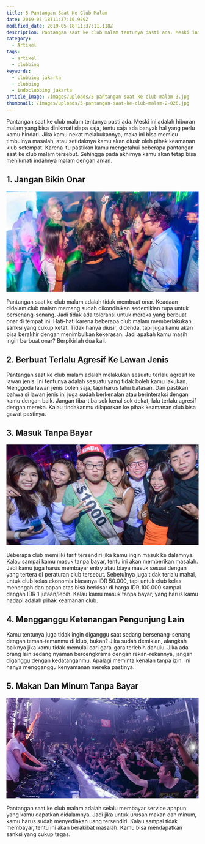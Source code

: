 ```yaml
---
title: 5 Pantangan Saat Ke Club Malam
date: 2019-05-18T11:37:10.979Z
modified_date: 2019-05-18T11:37:11.118Z
description: Pantangan saat ke club malam tentunya pasti ada. Meski ini adalah hiburan malam yang bisa dinikmati siapa saja ...
category:
  - Artikel
tags:
  - artikel
  - clubbing
keywords:
  - clubbing jakarta
  - clubbing
  - indoclubbing jakarta
article_image: /images/uploads/5-pantangan-saat-ke-club-malam-3.jpg
thumbnail: /images/uploads/5-pantangan-saat-ke-club-malam-2-026.jpg
---
```

Pantangan saat ke club malam tentunya pasti ada. Meski ini adalah hiburan malam yang bisa dinikmati siapa saja, tentu saja ada banyak hal yang perlu kamu hindari. Jika kamu nekat melakukannya, maka ini bisa memicu timbulnya masalah, atau setidaknya kamu akan diusir oleh pihak keamanan klub setempat. Karena itu pastikan kamu mengetahui beberapa pantangan saat ke club malam tersebut. Sehingga pada akhirnya kamu akan tetap bisa menikmati indahnya malam dengan aman.



## 1. Jangan Bikin Onar

![5 Pantangan Saat Ke Club Malam](/images/uploads/5-pantangan-saat-ke-club-malam-3.jpg)

Pantangan saat ke club malam adalah tidak membuat onar. Keadaan didalam club malam memang sudah dikondisikan sedemikian rupa untuk bersenang-senang. Jadi tidak ada toleransi untuk mereka yang berbuat onar di tempat ini. Hati-hati karena beberapa club malam memberlakukan sanksi yang cukup ketat. Tidak hanya diusir, didenda, tapi juga kamu akan bisa berakhir dengan menimbulkan kekerasan. Jadi apakah kamu masih ingin berbuat onar? Berpikirlah dua kali.



## 2. Berbuat Terlalu Agresif Ke Lawan Jenis

Pantangan saat ke club malam adalah melakukan sesuatu terlalu agresif ke lawan jenis. Ini tentunya adalah sesuatu yang tidak boleh kamu lakukan. Menggoda lawan jenis boleh saja, tapi harus tahu batasan. Dan pastikan bahwa si lawan jenis ini juga sudah berkenalan atau berinteraksi dengan kamu dengan baik. Jangan tiba-tiba sok kenal sok dekat, lalu terlalu agresif dengan mereka. Kalau tindakanmu dilaporkan ke pihak keamanan club bisa gawat pastinya.



## 3. Masuk Tanpa Bayar

![5 Pantangan Saat Ke Club Malam](/images/uploads/5-pantangan-saat-ke-club-malam-2.jpg)

Beberapa club memiliki tarif tersendiri jika kamu ingin masuk ke dalamnya. Kalau sampai kamu masuk tanpa bayar, tentu ini akan memberikan masalah. Jadi kamu juga harus membayar entry atau biaya masuk sesuai dengan yang tertera di peraturan club tersebut. Sebetulnya juga tidak terlalu mahal, untuk club kelas ekonomis biasanya IDR 50.000, tapi untuk club kelas menengah dan papan atas bisa berkisar di harga IDR 100.000 sampai dengan IDR 1 jutaan/lebih. Kalau kamu masuk tanpa bayar, yang harus kamu hadapi adalah pihak keamanan club.



## 4.  Mengganggu Ketenangan Pengunjung Lain

Kamu tentunya juga tidak ingin diganggu saat sedang bersenang-senang dengan teman-temanmu di klub, bukan? Jika sudah demikian, alangkah baiknya jika kamu tidak memulai cari gara-gara terlebih dahulu. Jika ada orang lain sedang nyaman bercengkrama dengan rekan-rekannya, jangan diganggu dengan kedatanganmu. Apalagi meminta kenalan tanpa izin. Ini hanya mengganggu kenyamanan mereka pastinya.



## 5. Makan Dan Minum Tanpa Bayar

![5 Pantangan Saat Ke Club Malam](/images/uploads/5-pantangan-saat-ke-club-malam-1.jpg)

Pantangan saat ke club malam adalah selalu membayar service apapun yang kamu dapatkan didalamnya. Jadi jika untuk urusan makan dan minum, kamu harus sudah menyediakan uang tersendiri. Kalau sampai tidak membayar, tentu ini akan berakibat masalah. Kamu bisa mendapatkan sanksi yang cukup tegas.
